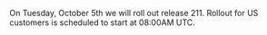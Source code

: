 
On Tuesday, October 5th we will roll out release 211. Rollout for US customers is scheduled to start at 08:00AM UTC.
